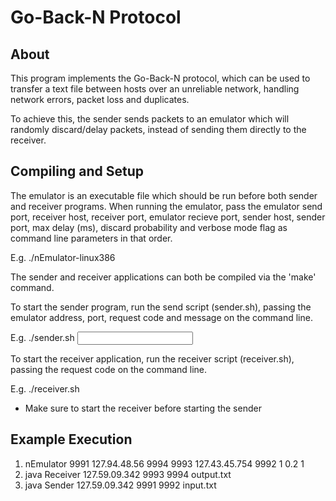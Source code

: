 Go-Back-N Protocol
==================

About
-----

This program implements the Go-Back-N protocol, which can be used to transfer a text file between hosts over an unreliable network, handling network errors, packet loss and duplicates.

To achieve this, the sender sends packets to an emulator which will randomly discard/delay packets, instead of sending them directly to the receiver.


Compiling and Setup
-------------------

The emulator is an executable file which should be run before both sender and receiver programs. When running the emulator, pass the emulator send port, receiver host, receiver port, emulator recieve port, sender host, sender port, max delay (ms), discard probability and verbose mode flag as command line parameters in that order.

E.g. ./nEmulator-linux386 <emulator send port> <receiver host> <receiver port> <emulator receive port> <sender host> <sender port> <max delay> <discard probability> <verbose mode flag> 

The sender and receiver applications can both be compiled via the 'make' command. 

To start the sender program, run the send script (sender.sh), passing the emulator address, port, request code and message on the command line.

E.g. ./sender.sh <emulator host> <emulator sender port> <sender port> <input file name>

To start the receiver application, run the receiver script (receiver.sh), passing the request code on the command line.

E.g. ./receiver.sh <emulator host> <emulator receive port> <receiver port> <output file name>

* Make sure to start the receiver before starting the sender


Example Execution
-----------------

1. nEmulator 9991 127.94.48.56 9994 9993 127.43.45.754 9992 1 0.2 1
2. java Receiver 127.59.09.342 9993 9994 output.txt
3. java Sender 127.59.09.342 9991 9992 input.txt




